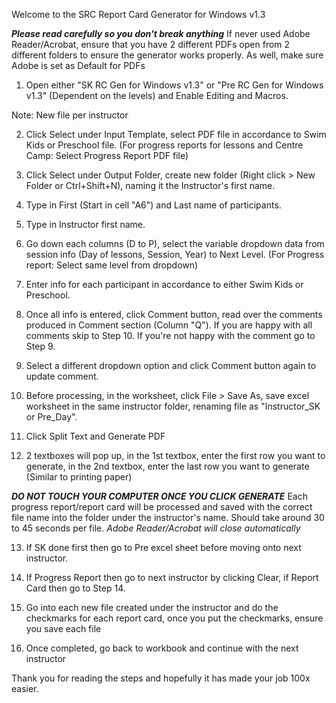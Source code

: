 Welcome to the SRC Report Card Generator for Windows v1.3

***Please read carefully so you don't break anything***
If never used Adobe Reader/Acrobat, ensure that you have 2 different PDFs open from 2 different folders to ensure the generator works properly.
As well, make sure Adobe is set as Default for PDFs

1. Open either "SK RC Gen for Windows v1.3" or "Pre RC Gen for Windows v1.3" (Dependent on the levels) and Enable Editing and Macros.

Note: New file per instructor

2. Click Select under Input Template, select PDF file in accordance to Swim Kids or Preschool file.
(For progress reports for lessons and Centre Camp: Select Progress Report PDF file)

3. Click Select under Output Folder, create new folder (Right click > New Folder or Ctrl+Shift+N), naming it the Instructor's first name.

4. Type in First (Start in cell "A6") and Last name of participants.

5. Type in Instructor first name.

6. Go down each columns (D to P), select the variable dropdown data from session info (Day of lessons, Session, Year) to Next Level.
(For Progress report: Select same level from dropdown)

7. Enter info for each participant in accordance to either Swim Kids or Preschool.

8. Once all info is entered, click Comment button, read over the comments produced in Comment section (Column "Q").
If you are happy with all comments skip to Step 10.
If you're not happy with the comment go to Step 9.

9. Select a different dropdown option and click Comment button again to update comment.

10. Before processing, in the worksheet, click File > Save As, save excel worksheet in the same instructor folder, renaming file as "Instructor_SK or Pre_Day".

11. Click Split Text and Generate PDF

12. 2 textboxes will pop up, in the 1st textbox, enter the first row you want to generate, in the 2nd textbox, enter the last row you want to generate (Similar to printing paper)

 ***DO NOT TOUCH YOUR COMPUTER ONCE YOU CLICK GENERATE***
Each progress report/report card will be processed and saved with the correct file name into the folder under the instructor's name.
Should take around 30 to 45 seconds per file.
*Adobe Reader/Acrobat will close automatically*

13. If SK done first then go to Pre excel sheet before moving onto next instructor.

14. If Progress Report then go to next instructor by clicking Clear, if Report Card then go to Step 14.

15. Go into each new file created under the instructor and do the checkmarks for each report card, once you put the checkmarks, ensure you save each file

16. Once completed, go back to workbook and continue with the next instructor


Thank you for reading the steps and hopefully it has made your job 100x easier.
